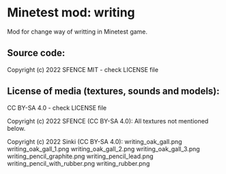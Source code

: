 Minetest mod: writing
=======================
Mod for change way of writting in Minetest game.

Source code:
-----------------------
Copyright (c) 2022 SFENCE
MIT - check LICENSE file

License of media (textures, sounds and models):
-----------------------------------------------
CC BY-SA 4.0 - check LICENSE file

Copyright (c) 2022 SFENCE (CC BY-SA 4.0):
All textures not mentioned below.

Copyright (c) 2022 Sinki (CC BY-SA 4.0):
  writing_oak_gall.png
  writing_oak_gall_1.png
  writing_oak_gall_2.png
  writing_oak_gall_3.png
  writing_pencil_graphite.png
  writing_pencil_lead.png
  writing_pencil_with_rubber.png
  writing_rubber.png